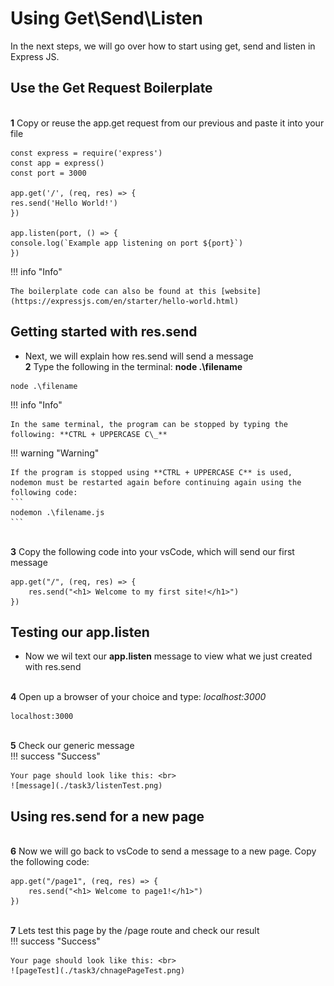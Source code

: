 # Using Get\Send\Listen

In the next steps, we will go over how to start using get, send and listen in Express JS.

## Use the Get Request Boilerplate

<br>**1** Copy or reuse the app.get request from our previous and paste it into your file<br>

```
const express = require('express')
const app = express()
const port = 3000

app.get('/', (req, res) => {
res.send('Hello World!')
})

app.listen(port, () => {
console.log(`Example app listening on port ${port}`)
})
```

!!! info "Info"

    The boilerplate code can also be found at this [website](https://expressjs.com/en/starter/hello-world.html)

## Getting started with res.send

- Next, we will explain how res.send will send a message
<br>**2** Type the following in the terminal: **node .\filename**<br>

```
node .\filename
```

!!! info "Info"

    In the same terminal, the program can be stopped by typing the following: **CTRL + UPPERCASE C\_**

!!! warning "Warning"

    If the program is stopped using **CTRL + UPPERCASE C** is used, nodemon must be restarted again before continuing again using the following code:
    ```
    nodemon .\filename.js
    ```

<br>**3** Copy the following code into your vsCode, which will send our first message<br>

```
app.get("/", (req, res) => {
    res.send("<h1> Welcome to my first site!</h1>")
})
```

## Testing our app.listen

- Now we wil text our **app.listen** message to view what we just created with res.send

<br>**4** Open up a browser of your choice and type: _localhost:3000_<br>

```
localhost:3000
```

<br>**5** Check our generic message<br>
!!! success "Success"

    Your page should look like this: <br>
    ![message](./task3/listenTest.png)

## Using res.send for a new page

<br>**6** Now we will go back to vsCode to send a message to a new page. Copy the following code:<br>

```
app.get("/page1", (req, res) => {
    res.send("<h1> Welcome to page1!</h1>")
})
```

<br>**7** Lets test this page by the /page route and check our result <br>
!!! success "Success"

    Your page should look like this: <br>
    ![pageTest](./task3/chnagePageTest.png)
